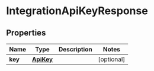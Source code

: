 

# IntegrationApiKeyResponse

## Properties

Name | Type | Description | Notes
------------ | ------------- | ------------- | -------------
**key** | [**ApiKey**](ApiKey.md) |  |  [optional]



